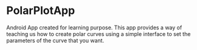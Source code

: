 # PolarPlotApp						
Android App created for learning purpose.
This app provides a way of teaching us how to create polar curves using a 
simple interface to set the parameters of the curve that you want.
